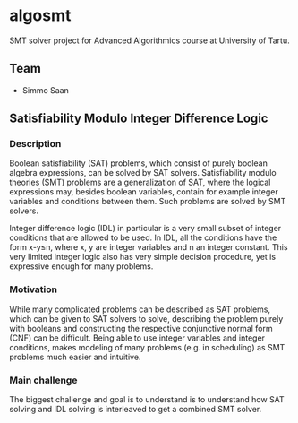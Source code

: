 # algosmt
SMT solver project for Advanced Algorithmics course at University of Tartu.

## Team
* Simmo Saan

## Satisfiability Modulo Integer Difference Logic
### Description
Boolean satisfiability (SAT) problems, which consist of purely boolean algebra expressions, can be solved by SAT solvers. Satisfiability modulo theories (SMT) problems are a generalization of SAT, where the logical expressions may, besides boolean variables, contain for example integer variables and conditions between them. Such problems are solved by SMT solvers.
	
Integer difference logic (IDL) in particular is a very small subset of integer conditions that are allowed to be used. In IDL, all the conditions have the form x-y≤n, where x, y are integer variables and n an integer constant. This very limited integer logic also has very simple decision procedure, yet is expressive enough for many problems.

### Motivation
While many complicated problems can be described as SAT problems, which can be given to SAT solvers to solve, describing the problem purely with booleans and constructing the respective conjunctive normal form (CNF) can be difficult. Being able to use integer variables and integer conditions, makes modeling of many problems (e.g. in scheduling) as SMT problems much easier and intuitive.

### Main challenge
The biggest challenge and goal is to understand is to understand how SAT solving and IDL solving is interleaved to get a combined SMT solver.

